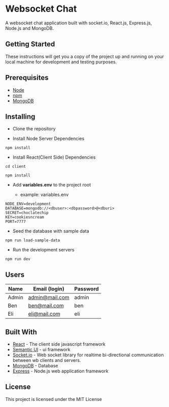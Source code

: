 # Websocket Chat

A websocket chat application built with socket.io, React.js, Express.js, Node.js and MongoDB.

## Getting Started

These instructions will get you a copy of the project up and running on your local machine for development and testing purposes.

## Prerequisites

- [Node](https://nodejs.org/en/)
- [npm](https://www.npmjs.com/)
- [MongoDB](https://www.mongodb.com/)

## Installing

- Clone the repository

- Install Node Server Dependencies

```
npm install
```

- Install React(Client Side) Dependencies

```
cd client

npm install
```

- Add **variables.env** to the project root

  - example: variables.env

```
NODE_ENV=development
DATABASE=mongodb://<dbuser>:<dbpassword>@<dburi>
SECRET=choclatechip
KEY=cookiesncream
PORT=7777
```

- Seed the database with sample data

```
npm run load-sample-data
```

- Run the development servers

```
npm run dev
```

## Users

| Name  | Email (login)  | Password |
| ----- | -------------- | -------- |
| Admin | admin@mail.com | admin    |
| Ben   | ben@mail.com   | ben      |
| Eli   | eli@mail.com   | eli      |

## Built With

- [React](https://reactjs.org/) - The client side javascript framework
- [Semantic UI](https://react.semantic-ui.com) - ui framework
- [Socket.io](https://socket.io/) - Web socket library for realtime bi-directional communication between wb clients and servers.
- [MongoDB](https://www.mongodb.com/) - Database
- [Express](https://expressjs.com/) - Node.js web application framework

## License

This project is licensed under the MIT License
